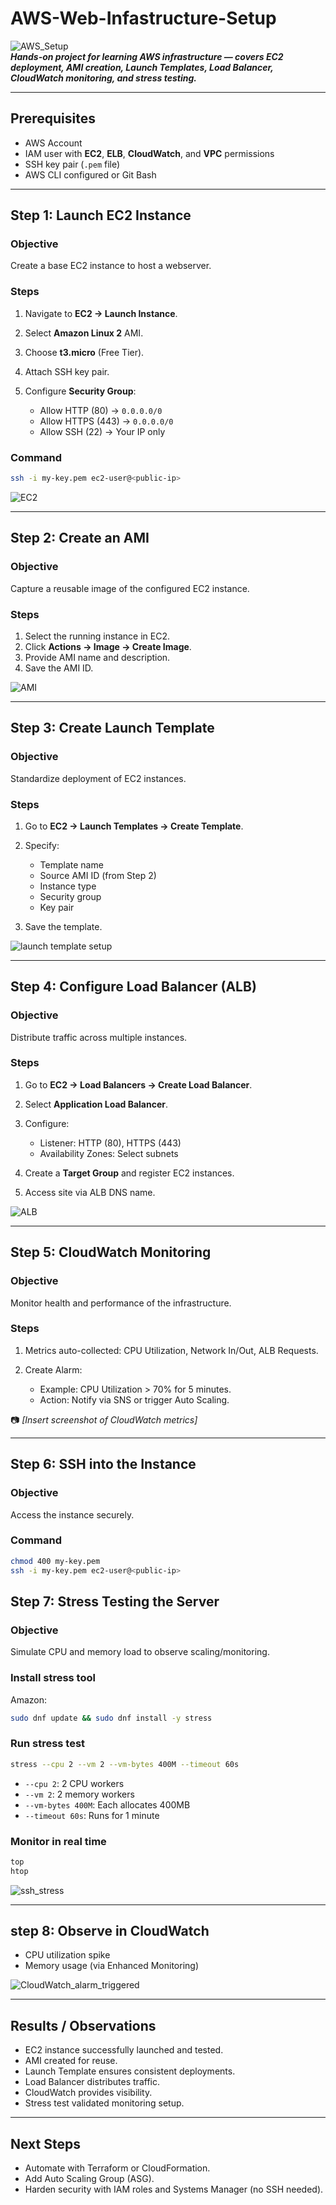 # AWS-Web-Infastructure-Setup
![AWS_Setup](AWS_Setup.jpg)  
***Hands-on project for learning AWS infrastructure — covers EC2 deployment, AMI creation, Launch Templates, Load Balancer, CloudWatch monitoring, and stress testing.***

---

## Prerequisites

* AWS Account
* IAM user with **EC2**, **ELB**, **CloudWatch**, and **VPC** permissions
* SSH key pair (`.pem` file)
* AWS CLI configured or Git Bash

---

## Step 1: Launch EC2 Instance

### Objective

Create a base EC2 instance to host a webserver.

### Steps

1. Navigate to **EC2 → Launch Instance**.
2. Select **Amazon Linux 2** AMI.
3. Choose **t3.micro** (Free Tier).
4. Attach SSH key pair.
5. Configure **Security Group**:

   * Allow HTTP (80) → `0.0.0.0/0`
   * Allow HTTPS (443) → `0.0.0.0/0`
   * Allow SSH (22) → Your IP only

### Command

```bash
ssh -i my-key.pem ec2-user@<public-ip>
```

![EC2](EC2_Dashboard.png)

---

## Step 2: Create an AMI

### Objective

Capture a reusable image of the configured EC2 instance.

### Steps

1. Select the running instance in EC2.
2. Click **Actions → Image → Create Image**.
3. Provide AMI name and description.
4. Save the AMI ID.

![AMI](AMI.png)

---

## Step 3: Create Launch Template

### Objective

Standardize deployment of EC2 instances.

### Steps

1. Go to **EC2 → Launch Templates → Create Template**.
2. Specify:

   * Template name
   * Source AMI ID (from Step 2)
   * Instance type
   * Security group
   * Key pair
3. Save the template.

![launch template setup](Launch_Template.png)

---

## Step 4: Configure Load Balancer (ALB)

### Objective

Distribute traffic across multiple instances.

### Steps

1. Go to **EC2 → Load Balancers → Create Load Balancer**.
2. Select **Application Load Balancer**.
3. Configure:

   * Listener: HTTP (80), HTTPS (443)
   * Availability Zones: Select subnets
4. Create a **Target Group** and register EC2 instances.
5. Access site via ALB DNS name.

![ALB](Load_Balancer.png)

---

## Step 5: CloudWatch Monitoring

### Objective

Monitor health and performance of the infrastructure.

### Steps

1. Metrics auto-collected: CPU Utilization, Network In/Out, ALB Requests.
2. Create Alarm:

   * Example: CPU Utilization > 70% for 5 minutes.
   * Action: Notify via SNS or trigger Auto Scaling.

📷 *\[Insert screenshot of CloudWatch metrics]*

---

## Step 6: SSH into the Instance

### Objective

Access the instance securely.

### Command

```bash
chmod 400 my-key.pem
ssh -i my-key.pem ec2-user@<public-ip>
```

## Step 7: Stress Testing the Server

### Objective

Simulate CPU and memory load to observe scaling/monitoring.

### Install stress tool
Amazon:

```bash
sudo dnf update && sudo dnf install -y stress
```

### Run stress test

```bash
stress --cpu 2 --vm 2 --vm-bytes 400M --timeout 60s
```

* `--cpu 2`: 2 CPU workers
* `--vm 2`: 2 memory workers
* `--vm-bytes 400M`: Each allocates 400MB
* `--timeout 60s`: Runs for 1 minute

### Monitor in real time

```bash
top
htop
```
![ssh_stress](ssh_stress.png)

---

## step 8:  Observe in CloudWatch

* CPU utilization spike
* Memory usage (via Enhanced Monitoring)

![CloudWatch_alarm_triggered](cloudwatch.png)

---

## Results / Observations

* EC2 instance successfully launched and tested.
* AMI created for reuse.
* Launch Template ensures consistent deployments.
* Load Balancer distributes traffic.
* CloudWatch provides visibility.
* Stress test validated monitoring setup.

---

## Next Steps

* Automate with Terraform or CloudFormation.
* Add Auto Scaling Group (ASG).
* Harden security with IAM roles and Systems Manager (no SSH needed).

